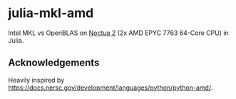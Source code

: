 # julia-mkl-amd

Intel MKL vs OpenBLAS on [Noctua 2](https://pc2.uni-paderborn.de/hpc-services/available-systems/noctua2) (2x AMD EPYC 7763 64-Core CPU) in Julia.

## Acknowledgements

Heavily inspired by https://docs.nersc.gov/development/languages/python/python-amd/.
